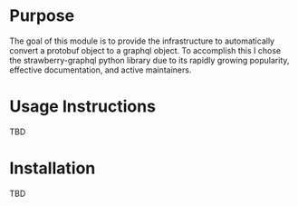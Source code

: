 # Purpose
The goal of this module is to provide the infrastructure to automatically convert a protobuf object to a graphql object. To accomplish this I chose the strawberry-graphql python library due to its rapidly growing popularity, effective documentation, and active maintainers.

# Usage Instructions
TBD

# Installation
TBD


